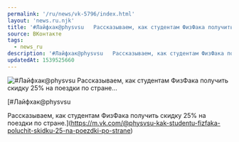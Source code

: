 ```yaml
---
permalink: '/ru/news/vk-5796/index.html'
layout: 'news.ru.njk'
title: '#Лайфхак@physvsu   Рассказываем, как студентам ФизФака получить скидку 25% на поездки по стране'
source: ВКонтакте
tags:
  - news_ru
description: '#Лайфхак@physvsu   Рассказываем, как студентам ФизФака получить скидку 25% на поездки по стране…'
updatedAt: 1539525660
---
```

![#Лайфхак@physvsu   Рассказываем, как студентам ФизФака получить скидку 25% на поездки по стране…](https://sun9-46.userapi.com/impf/c845421/v845421318/f929b/5Jnsy3_iic8.jpg?size=900x586&quality=96&proxy=1&sign=490a275ec0778de54b7db9c8f96afe83&c_uniq_tag=uxxK95-8BIJGBdIwaSmDjV0lGMEbDhv4LNjk_OR75zU&type=album)

[#Лайфхак@physvsu

Рассказываем, как студентам ФизФака получить скидку 25% на поездки по стране.](https://m.vk.com/@physvsu-kak-studentu-fizfaka-poluchit-skidku-25-na-poezdki-po-strane)
